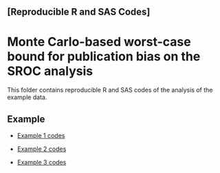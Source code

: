 ## [Reproducible R and SAS Codes] 

# Monte Carlo-based worst-case bound for publication bias on the SROC analysis

This folder contains reproducible R and SAS codes of the analysis of the example data.

## Example

- [Example 1 codes](Example1/)


- [Example 2 codes](Example2/)


- [Example 3 codes](Example3/)
